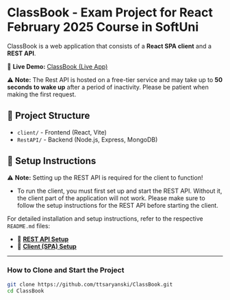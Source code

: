 # ClassBook - Exam Project for React February 2025 Course in SoftUni

ClassBook is a web application that consists of a **React SPA client** and a **REST API**.

📌 **Live Demo:** [ClassBook (Live App)](https://classbook-client-for-render.onrender.com)

⚠️ **Note:** The Rest API is hosted on a free-tier service and may take up to **50 seconds to wake up** after a period of inactivity. Please be patient when making the first request.

## 📂 Project Structure

-   `client/` - Frontend (React, Vite)
-   `RestAPI/` - Backend (Node.js, Express, MongoDB)

## 📖 Setup Instructions

⚠️ **Note:** Setting up the REST API is required for the client to function!

-   To run the client, you must first set up and start the REST API. Without it, the client part of the application will not work. Please make sure to follow the setup instructions for the REST API before starting the client.

For detailed installation and setup instructions, refer to the respective `README.md` files:

-   📌 **[REST API Setup](RestAPI/README.md)**
-   📌 **[Client (SPA) Setup](client/README.md)**

---

### **How to Clone and Start the Project**

```sh
git clone https://github.com/ttsaryanski/ClassBook.git
cd ClassBook
```

